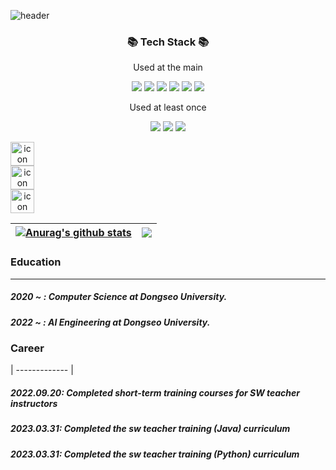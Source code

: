 ![header](https://capsule-render.vercel.app/api?type=waving&color=28A0FF&height=200&section=header&text=Onki's%20Github&fontSize=90)

<div align="center"> 
	
### :books: Tech Stack :books:
Used at the main
<p>
	<a>
		<img src="https://img.shields.io/badge/HTML5-E34F26?style=flat&logo=html5&logoColor=white" />
		<img src="https://img.shields.io/badge/CSS3-1572B6?style=flat&logo=css3&logoColor=white"/>
		<img src="https://img.shields.io/badge/JavaScript-F7DF1E?style=flat&logo=javascript&logoColor=white"/>
		<img src="https://img.shields.io/badge/Android-3DDC84?style=flat&logo=android&logoColor=white" />
		<img src="https://img.shields.io/badge/spring-6DB33F?style=flat&logo=spring&logoColor=white"> 
		<img src="https://img.shields.io/badge/Amazon AWS-232F3E?style=flat&logo=amazonaws&logoColor=white"/>
	</a>
</p>

Used at least once
<p>
	<a>
		<img src="https://img.shields.io/badge/flask-000000?style=flat&logo=flask&logoColor=white">
		<img src="https://img.shields.io/badge/Flutter-02569B?style=flat&logo=flutter&logoColor=white"/>
		<img src="https://img.shields.io/badge/Dart-0175C2?style=flat&logo=dart&logoColor=white"/>

  <div style="display: flex; align-items: flex-start;"><img src="https://techstack-generator.vercel.app/docker-icon.svg" alt="icon" width="38" height="38" /></div><div style="display: flex; align-items: flex-start;"><img src="https://techstack-generator.vercel.app/aws-icon.svg" alt="icon" width="38" height="38" /></div><div style="display: flex; align-items: flex-start;"><img src="https://techstack-generator.vercel.app/nginx-icon.svg" alt="icon" width="38" height="38" /></div>
	</a>
</p>

| <a href="https://github.com/monki4746/github-readme-stats"><img align="center" src="https://github-readme-stats.vercel.app/api?username=monki4746&show_icons=true&include_all_commits=true&theme=buefy&hide_border=true" alt="Anurag's github stats" /></a> | <a href="https://github.com/monki4746/github-readme-stats"><img align="center" src="https://github-readme-stats.vercel.app/api/top-langs/?username=monki4746&layout=compact&theme=buefy&hide_border=true" /></a> |
| ------------- | ------------- |

</div>

### Education
---------------------------
##### 2020 ~ : Computer Science at Dongseo University.

##### 2022 ~ : AI Engineering at Dongseo University.


### Career
|  ------------- |
##### 2022.09.20: Completed short-term training courses for SW teacher instructors <br> 
##### 2023.03.31: Completed the sw teacher training (Java) curriculum <br>
##### 2023.03.31: Completed the sw teacher training (Python) curriculum


### 


